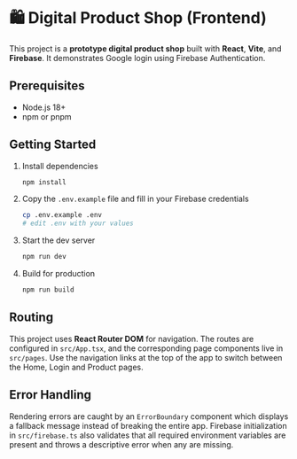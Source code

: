 # 🛍️ Digital Product Shop (Frontend)

This project is a **prototype digital product shop** built with **React**,
**Vite**, and **Firebase**. It demonstrates Google login using Firebase
Authentication.

## Prerequisites

- Node.js 18+
- npm or pnpm

## Getting Started

1. Install dependencies

   ```bash
   npm install
   ```

2. Copy the `.env.example` file and fill in your Firebase credentials

   ```bash
   cp .env.example .env
   # edit .env with your values
   ```

3. Start the dev server

   ```bash
   npm run dev
   ```

4. Build for production

   ```bash
   npm run build
   ```

## Routing


This project uses **React Router DOM** for navigation. The routes are
configured in `src/App.tsx`, and the corresponding page components live in
`src/pages`. Use the navigation links at the top of the app to switch between
the Home, Login and Product pages.

## Error Handling

Rendering errors are caught by an `ErrorBoundary` component which displays a
fallback message instead of breaking the entire app. Firebase initialization in
`src/firebase.ts` also validates that all required environment variables are
present and throws a descriptive error when any are missing.

